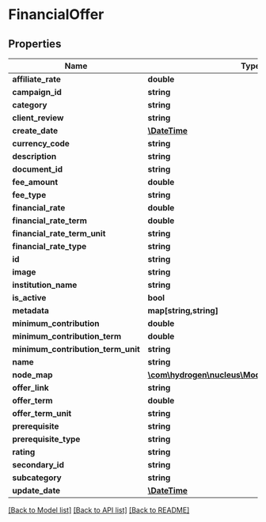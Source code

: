# FinancialOffer

## Properties
Name | Type | Description | Notes
------------ | ------------- | ------------- | -------------
**affiliate_rate** | **double** | affiliateRate | [optional] 
**campaign_id** | **string** | campaignId | [optional] 
**category** | **string** | category | 
**client_review** | **string** |  | [optional] 
**create_date** | [**\DateTime**](\DateTime.md) |  | [optional] 
**currency_code** | **string** | currencyCode | [optional] 
**description** | **string** | description | [optional] 
**document_id** | **string** |  | [optional] 
**fee_amount** | **double** | feeAmount | [optional] 
**fee_type** | **string** |  | [optional] 
**financial_rate** | **double** | financialRate | [optional] 
**financial_rate_term** | **double** | financialRateTerm | [optional] 
**financial_rate_term_unit** | **string** | financialRateTermUnit | [optional] 
**financial_rate_type** | **string** | financialRateType | [optional] 
**id** | **string** |  | [optional] 
**image** | **string** | image | [optional] 
**institution_name** | **string** | institution_name | 
**is_active** | **bool** | is_active | [optional] 
**metadata** | **map[string,string]** |  | [optional] 
**minimum_contribution** | **double** | minimumContribution | [optional] 
**minimum_contribution_term** | **double** | minimumContributionTerm | [optional] 
**minimum_contribution_term_unit** | **string** | minimumContributionTermUnit | [optional] 
**name** | **string** | name | 
**node_map** | [**\com\hydrogen\nucleus\Model\AllocationNodeMap[]**](AllocationNodeMap.md) |  | [optional] 
**offer_link** | **string** | offerLink | 
**offer_term** | **double** | offerTerm | [optional] 
**offer_term_unit** | **string** | offerTermUnit | [optional] 
**prerequisite** | **string** | prerequisite | [optional] 
**prerequisite_type** | **string** |  | [optional] 
**rating** | **string** | rating | [optional] 
**secondary_id** | **string** |  | [optional] 
**subcategory** | **string** | subcategory | [optional] 
**update_date** | [**\DateTime**](\DateTime.md) |  | [optional] 

[[Back to Model list]](../README.md#documentation-for-models) [[Back to API list]](../README.md#documentation-for-api-endpoints) [[Back to README]](../README.md)


